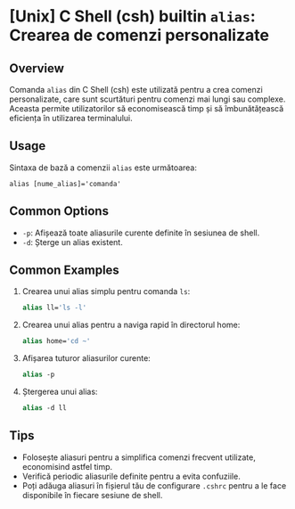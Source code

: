 # [Unix] C Shell (csh) builtin `alias`: Crearea de comenzi personalizate

## Overview
Comanda `alias` din C Shell (csh) este utilizată pentru a crea comenzi personalizate, care sunt scurtături pentru comenzi mai lungi sau complexe. Aceasta permite utilizatorilor să economisească timp și să îmbunătățească eficiența în utilizarea terminalului.

## Usage
Sintaxa de bază a comenzii `alias` este următoarea:

```
alias [nume_alias]='comanda'
```

## Common Options
- `-p`: Afișează toate aliasurile curente definite în sesiunea de shell.
- `-d`: Șterge un alias existent.

## Common Examples
1. Crearea unui alias simplu pentru comanda `ls`:
   ```csh
   alias ll='ls -l'
   ```

2. Crearea unui alias pentru a naviga rapid în directorul home:
   ```csh
   alias home='cd ~'
   ```

3. Afișarea tuturor aliasurilor curente:
   ```csh
   alias -p
   ```

4. Ștergerea unui alias:
   ```csh
   alias -d ll
   ```

## Tips
- Folosește aliasuri pentru a simplifica comenzi frecvent utilizate, economisind astfel timp.
- Verifică periodic aliasurile definite pentru a evita confuziile.
- Poți adăuga aliasuri în fișierul tău de configurare `.cshrc` pentru a le face disponibile în fiecare sesiune de shell.